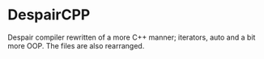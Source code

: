 # DespairCPP
Despair compiler rewritten of a more C++ manner; iterators, auto and a bit more OOP. The files are also rearranged.
